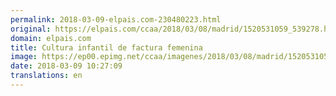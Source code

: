 ```yaml
---
permalink: 2018-03-09-elpais.com-230480223.html
original: https://elpais.com/ccaa/2018/03/08/madrid/1520531059_539278.html#?ref=rss&format=simple&link=link
domain: elpais.com
title: Cultura infantil de factura femenina
image: https://ep00.epimg.net/ccaa/imagenes/2018/03/08/madrid/1520531059_539278_1520531418_rrss_normal.jpg
date: 2018-03-09 10:27:09
translations: en
---
```


